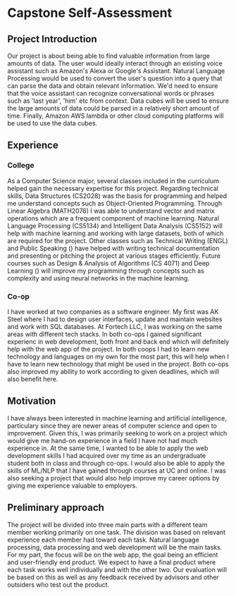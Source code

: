 # Capstone Self-Assessment


## Project Introduction
Our project is about being able to find valuable information from large amounts of data. The user would ideally interact through an existing voice assistant such as Amazon's Alexa or Google's Assistant. Natural Language Processing would be used to convert the user's question into a query that can parse the data and obtain relevant information. We'd need to ensure that the voice assistant can recognize conversational words or phrases such as 'last year', 'him' etc from context. Data cubes will be used to ensure the large amounts of data could be parsed in a relatively short amount of time. Finally, Amazon AWS lambda or other cloud computing platforms will be used to use the data cubes.


## Experience

### College
As a Computer Science major, several classes included in the curriculum helped gain the necessary expertise for this project. Regarding technical skills, Data Structures (CS2028) was the basis for programming and helped me understand concepts such as Object-Oriented Programming. Through Linear Algebra (MATH2076) I was able to understand vector and matrix operations which are a frequent component of machine learning. Natural Language Processing (CS5134) and Intelligent Data Analysis (CS5152) will help with machine learning and working with large datasets, both of which are required for the project. Other classes such as Technical Writing (ENGL) and Public Speaking () have helped with  writing technical documentation and presenting or pitching the project at various stages efficiently. Future courses such as Design & Analysis of Algorithms (CS 4071) and Deep Learning () will improve my programming through concepts such as complexity and using neural networks in the machine learning.

### Co-op
I have worked at two companies as a software engineer. My first was AK Steel where I had to design user interfaces, update and maintain websites and work with SQL databases. At Fortech LLC, I was working on the same areas with different tech stacks. In both co-ops I gained significant experienc in web development, both front and back end which will definitely help with the web app of the project. In both coops I had to learn new technology and languages on my own for the most part, this will help when I have to learn new technology that might be used in the project. Both co-ops also improved my ability to work according to given deadlines, which will also benefit here.



## Motivation
I have always been interested in machine learning and artificial intelligence, particulary since they are newer areas of computer science and open to improvement. Given this, I was primarily seeking to work on a project which would give me hand-on experience in a field I have not had much experience in. At the same time, I wanted to be able to apply the web development skills I had acquired over my time as an undergraduate student both in class and through co-ops. I would also be able to apply the skills of ML/NLP that I have gained through courses at UC and online. I was also seeking a project that would also help improve my career options by giving me experience valuable to employers.


## Preliminary approach
The project will be divided into three main parts with a different team member working primarily on one task. The division was based on relevant experience each member had toward each task. Natural language processing, data processing and web development will be the main tasks. For my part, the focus will be on the web app, the goal being an efficient and user-friendly end product. We expect to have a final product where each task works well individually and with the other two. Our evaluation will be based on this as well as any feedback received by advisors and other outsiders who test out the product. 
